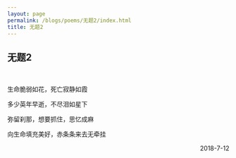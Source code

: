 ```yaml
---
layout: page
permalink: /blogs/poems/无题2/index.html
title: 无题2
---
```


## 无题2

<br>

生命脆弱如花，死亡寂静如霞

多少英年早逝，不尽泪如星下

弥留刹那，想要抓住，思忆成麻

向生命填充美好，赤条条来去无牵挂

<p align="right">2018-7-12</p>
